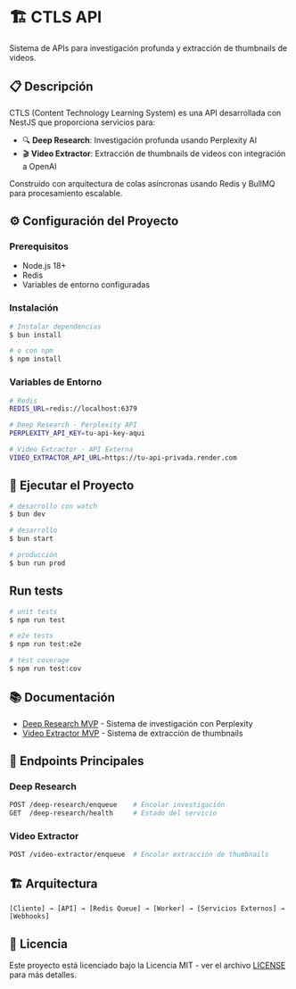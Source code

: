 # 🏗️ CTLS API

Sistema de APIs para investigación profunda y extracción de thumbnails de videos.

## 📋 Descripción

CTLS (Content Technology Learning System) es una API desarrollada con NestJS que proporciona servicios para:

- 🔍 **Deep Research**: Investigación profunda usando Perplexity AI
- 🎬 **Video Extractor**: Extracción de thumbnails de videos con integración a OpenAI

Construido con arquitectura de colas asíncronas usando Redis y BullMQ para procesamiento escalable.

## ⚙️ Configuración del Proyecto

### Prerequisitos

- Node.js 18+
- Redis
- Variables de entorno configuradas

### Instalación

```bash
# Instalar dependencias
$ bun install

# o con npm
$ npm install
```

### Variables de Entorno

```bash
# Redis
REDIS_URL=redis://localhost:6379

# Deep Research - Perplexity API
PERPLEXITY_API_KEY=tu-api-key-aqui

# Video Extractor - API Externa
VIDEO_EXTRACTOR_API_URL=https://tu-api-privada.render.com
```

## 🚀 Ejecutar el Proyecto

```bash
# desarrollo con watch
$ bun dev

# desarrollo
$ bun start

# producción
$ bun run prod
```

## Run tests

```bash
# unit tests
$ npm run test

# e2e tests
$ npm run test:e2e

# test coverage
$ npm run test:cov
```



## 📚 Documentación

- [Deep Research MVP](./docs/DEEP_RESEARCH_MVP.md) - Sistema de investigación con Perplexity
- [Video Extractor MVP](./docs/VIDEO_EXTRACTOR_MVP.md) - Sistema de extracción de thumbnails

## 🔗 Endpoints Principales

### Deep Research
```bash
POST /deep-research/enqueue    # Encolar investigación
GET  /deep-research/health     # Estado del servicio
```

### Video Extractor
```bash
POST /video-extractor/enqueue  # Encolar extracción de thumbnails
```

## 🏗️ Arquitectura

```
[Cliente] → [API] → [Redis Queue] → [Worker] → [Servicios Externos] → [Webhooks]
```

## 📄 Licencia

Este proyecto está licenciado bajo la Licencia MIT - ver el archivo [LICENSE](LICENSE) para más detalles.
